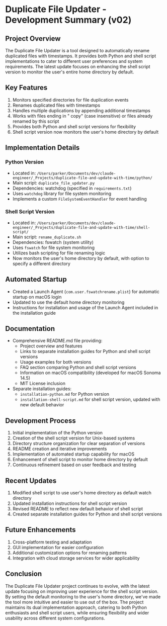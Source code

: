 # Duplicate File Updater - Development Summary (v02)

## Project Overview
The Duplicate File Updater is a tool designed to automatically rename duplicated files with timestamps. It provides both Python and shell script implementations to cater to different user preferences and system requirements. The latest update focuses on enhancing the shell script version to monitor the user's entire home directory by default.

## Key Features
1. Monitors specified directories for file duplication events
2. Renames duplicated files with timestamps
3. Handles multiple duplications by appending additional timestamps
4. Works with files ending in " copy" (case insensitive) or files already renamed by this script
5. Provides both Python and shell script versions for flexibility
6. Shell script version now monitors the user's home directory by default

## Implementation Details

### Python Version
- Located in: `/Users/parker/Documents/dev/claude-engineer/_Projects/duplicate-file-and-update-with-time/python/`
- Main script: `duplicate_file_updater.py`
- Dependencies: watchdog (specified in `requirements.txt`)
- Uses `watchdog` library for file system monitoring
- Implements a custom `FileSystemEventHandler` for event handling

### Shell Script Version
- Located in: `/Users/parker/Documents/dev/claude-engineer/_Projects/duplicate-file-and-update-with-time/shell-script/`
- Main script: `rename_duplicate.sh`
- Dependencies: fswatch (system utility)
- Uses `fswatch` for file system monitoring
- Utilizes bash scripting for file renaming logic
- Now monitors the user's home directory by default, with option to specify a different directory

## Automated Startup
- Created a Launch Agent (`com.user.fswatchrename.plist`) for automatic startup on macOS login
- Updated to use the default home directory monitoring
- Instructions for installation and usage of the Launch Agent included in the installation guide

## Documentation
- Comprehensive README.md file providing:
  - Project overview and features
  - Links to separate installation guides for Python and shell script versions
  - Usage examples for both versions
  - FAQ section comparing Python and shell script versions
  - Information on macOS compatibility (developed for macOS Sonoma 14.5)
  - MIT License inclusion
- Separate installation guides:
  - `installation-python.md` for Python version
  - `installation-shell-script.md` for shell script version, updated with new default behavior

## Development Process
1. Initial implementation of the Python version
2. Creation of the shell script version for Unix-based systems
3. Directory structure organization for clear separation of versions
4. README creation and iterative improvements
5. Implementation of automated startup capability for macOS
6. Enhancement of shell script to monitor home directory by default
7. Continuous refinement based on user feedback and testing

## Recent Updates
1. Modified shell script to use user's home directory as default watch directory
2. Updated installation instructions for shell script version
3. Revised README to reflect new default behavior of shell script
4. Created separate installation guides for Python and shell script versions

## Future Enhancements
1. Cross-platform testing and adaptation
2. GUI implementation for easier configuration
3. Additional customization options for renaming patterns
4. Integration with cloud storage services for wider applicability

## Conclusion
The Duplicate File Updater project continues to evolve, with the latest update focusing on improving user experience for the shell script version. By setting the default monitoring to the user's home directory, we've made the tool more intuitive and easier to use out of the box. The project maintains its dual implementation approach, catering to both Python enthusiasts and shell script users, while ensuring flexibility and wider usability across different system configurations.